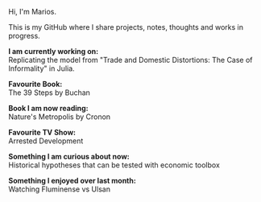 Hi, I'm Marios.

This is my GitHub where I share projects, notes, thoughts and works in progress.

**I am currently working on:**  
Replicating the model from "Trade and Domestic Distortions: The Case of Informality" in Julia. 

**Favourite Book:**  
The 39 Steps by Buchan

**Book I am now reading:**  
Nature's Metropolis by Cronon 

**Favourite TV Show:**  
Arrested Development

**Something I am curious about now:**  
Historical hypotheses that can be tested with economic toolbox

**Something I enjoyed over last month:**  
Watching Fluminense vs Ulsan 
<!--
**Mtsoukis/Mtsoukis** is a ✨ special repository ✨ because its `README.md` appears on your GitHub profile.
-->

